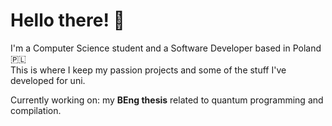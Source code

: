 # Hello there! 👋

I'm a Computer Science student and a Software Developer based in Poland :poland:<br/>
This is where I keep my passion projects and some of the stuff I've developed for uni.

Currently working on: my **BEng thesis** related to quantum programming and compilation.
